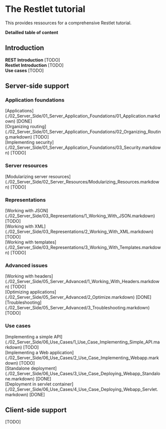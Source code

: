 The Restlet tutorial
================

This provides ressources for a comprehensive Restlet tutorial.

__Detailled table of content__

## Introduction ##

**REST Introduction** [TODO]  
**Restlet Introduction** [TODO]  
**Use cases** [TODO]  

## Server-side support ##

### Application foundations ###

[Applications] (./02_Server_Side/01_Server_Application_Foundations/01_Application.markdown) [DONE]  
[Organizing routing] (./02_Server_Side/01_Server_Application_Foundations/02_Organizing_Routing.markdown) [TODO]  
[Implementing security] (./02_Server_Side/01_Server_Application_Foundations/03_Security.markdown) [TODO]  

### Server resources ###

[Modularizing server resources] (./02_Server_Side/02_Server_Resources/Modularizing_Resources.markdown) [TODO]  

### Representations ###

[Working with JSON] (./02_Server_Side/03_Representations/1_Working_With_JSON.markdown) [TODO]  
[Working with XML] (./02_Server_Side/03_Representations/2_Working_With_XML.markdown) [TODO]  
[Working with templates] (./02_Server_Side/03_Representations/3_Working_With_Templates.markdown) [TODO]  

### Advanced issues ###

[Working with headers] (./02_Server_Side/05_Server_Advanced/1_Working_With_Headers.markdown) [TODO]  
[Optimizing applications] (./02_Server_Side/05_Server_Advanced/2_Optimize.markdown) [DONE]  
[Troubleshooting] (./02_Server_Side/05_Server_Advanced/3_Troubleshooting.markdown) [TODO]  

### Use cases ###

[Implementing a simple API] (./02_Server_Side/06_Use_Cases/1_Use_Case_Implementing_Simple_API.markdown) [TODO]  
[Implementing a Web application] (./02_Server_Side/06_Use_Cases/2_Use_Case_Implementing_Webapp.markdown) [TODO]  
[Standalone deployment] (./02_Server_Side/06_Use_Cases/3_Use_Case_Deploying_Webapp_Standalone.markdown) [DONE]  
[Deployment in servlet container] (./02_Server_Side/06_Use_Cases/4_Use_Case_Deploying_Webapp_Servlet.markdown) [DONE]  

## Client-side support ##

[TODO]
